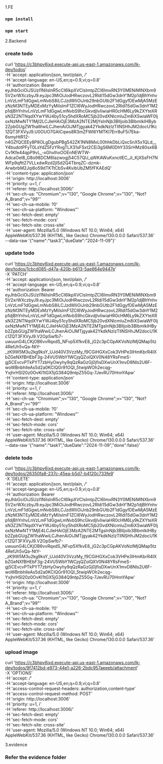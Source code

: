 
1.FE
### `npm install`
### `npm start`

2.Backend
### create todo
curl 'https://c3bhpv6ixd.execute-api.us-east-1.amazonaws.com/lk-dev/todos' \
  -H 'accept: application/json, text/plain, */*' \
  -H 'accept-language: en-US,en;q=0.9,vi;q=0.8' \
  -H 'authorization: Bearer eyJhbGciOiJSUzI1NiIsInR5cCI6IkpXVCIsImtpZCI6ImxRN3Y0MENiMlNXbm95V2xrWXczbyJ9.eyJpc3MiOiJodHRwczovL2Rldi15dGw3dnY1M2p1djBhYnhvLnVzLmF1dGgwLmNvbS8iLCJzdWIiOiJnb29nbGUtb2F1dGgyfDEwMjA5MzEzNzM3NTEyMDExMzYyMiIsImF1ZCI6WyJodHRwczovL2Rldi15dGw3dnY1M2p1djBhYnhvLnVzLmF1dGgwLmNvbS9hcGkvdjIvIiwiaHR0cHM6Ly9kZXYteXRsN3Z2NTNqdXYwYWJ4by51cy5hdXRoMC5jb20vdXNlcmluZm8iXSwiaWF0IjoxNzMwNTY1MjI2LCJleHAiOjE3MzA2NTE2MjYsInNjb3BlIjoib3BlbmlkIHByb2ZpbGUgZW1haWwiLCJhenAiOiJMTjgyak42YkdkNzIzTllNSHhJM2docU1Kc1ZQT3FXVyJ9.U0OUO7GAICqws8R3mZFWI6YMTKl7Err8uF5i7Eka-6smyHtR12-n4GZfQCEEy8P8OLgDgubPBg542ZK1NN8MxL00hhkDbLiQxcSnX5x1QLd__Y4budotPFyT0LsYdZ5FzYRvgTLX31sFSxt2CEi3gS6M0DhY33SrHMz80sx6BCv1Kfe44qpP9vL_-xGhxIhxOOEnNEWTW-AdcaOeI8_G8o98DCM6Iazwogj54C57QU_qWKAWuKxnctlEC_Ji_KjXSsFH7NWFp9qftt27VLLxdwRzd2jlSd2Q4TbrqZC-dzmk-ArwbrbM2Jqi6o59dTKTtCbSv4KvibUbZM5fFKAEdQ' \
  -H 'content-type: application/json' \
  -H 'origin: http://localhost:3006' \
  -H 'priority: u=1, i' \
  -H 'referer: http://localhost:3006/' \
  -H 'sec-ch-ua: "Chromium";v="130", "Google Chrome";v="130", "Not?A_Brand";v="99"' \
  -H 'sec-ch-ua-mobile: ?0' \
  -H 'sec-ch-ua-platform: "Windows"' \
  -H 'sec-fetch-dest: empty' \
  -H 'sec-fetch-mode: cors' \
  -H 'sec-fetch-site: cross-site' \
  -H 'user-agent: Mozilla/5.0 (Windows NT 10.0; Win64; x64) AppleWebKit/537.36 (KHTML, like Gecko) Chrome/130.0.0.0 Safari/537.36' \
  --data-raw '{"name":"task3","dueDate":"2024-11-09"}'

  ### update todo
  curl 'https://c3bhpv6ixd.execute-api.us-east-1.amazonaws.com/lk-dev/todos/1cbcd085-d47a-420b-b613-5ae664e9447e' \
  -X 'PATCH' \
  -H 'accept: application/json, text/plain, */*' \
  -H 'accept-language: en-US,en;q=0.9,vi;q=0.8' \
  -H 'authorization: Bearer eyJhbGciOiJSUzI1NiIsInR5cCI6IkpXVCIsImtpZCI6ImxRN3Y0MENiMlNXbm95V2xrWXczbyJ9.eyJpc3MiOiJodHRwczovL2Rldi15dGw3dnY1M2p1djBhYnhvLnVzLmF1dGgwLmNvbS8iLCJzdWIiOiJnb29nbGUtb2F1dGgyfDEwMjA5MzEzNzM3NTEyMDExMzYyMiIsImF1ZCI6WyJodHRwczovL2Rldi15dGw3dnY1M2p1djBhYnhvLnVzLmF1dGgwLmNvbS9hcGkvdjIvIiwiaHR0cHM6Ly9kZXYteXRsN3Z2NTNqdXYwYWJ4by51cy5hdXRoMC5jb20vdXNlcmluZm8iXSwiaWF0IjoxNzMwNTY1MjE4LCJleHAiOjE3MzA2NTE2MTgsInNjb3BlIjoib3BlbmlkIHByb2ZpbGUgZW1haWwiLCJhenAiOiJMTjgyak42YkdkNzIzTllNSHhJM2docU1Kc1ZQT3FXVyJ9.V2OpSwfb7-uwuunG4LCKjOB6vvRqxdS_NFvp5XfkvE8_jG2c3pCGpAKVoNzIMjQMap5tz4RefJh5vQa-NtY-_zK9W5M3u2kg9ksY_UJd40V3VzzMy_f9CGiHGXxCok3VHPe3IHmKbrR4IXbZGeNXfBHEbF3g-24VU5WbY1WCjqQZolQXV0N48YRsFmeS-gj5CEvcvPTkPYT7zbHyOwyhy9qQzRaGzGj0jfisDXwUnX1mvD8Nls2U6F-woWBnbhlleAs5d2a0KClQGr91OQI_5twipWOh2ecqg-YxjhrHSl20z0OvKI1tGX5jG384Q9ntpZ55Gq-7JevRU70HnnYApw' \
  -H 'content-type: application/json' \
  -H 'origin: http://localhost:3006' \
  -H 'priority: u=1, i' \
  -H 'referer: http://localhost:3006/' \
  -H 'sec-ch-ua: "Chromium";v="130", "Google Chrome";v="130", "Not?A_Brand";v="99"' \
  -H 'sec-ch-ua-mobile: ?0' \
  -H 'sec-ch-ua-platform: "Windows"' \
  -H 'sec-fetch-dest: empty' \
  -H 'sec-fetch-mode: cors' \
  -H 'sec-fetch-site: cross-site' \
  -H 'user-agent: Mozilla/5.0 (Windows NT 10.0; Win64; x64) AppleWebKit/537.36 (KHTML, like Gecko) Chrome/130.0.0.0 Safari/537.36' \
  --data-raw '{"name":"task1","dueDate":"2024-11-09","done":false}'

  ### delete todo
  curl 'https://c3bhpv6ixd.execute-api.us-east-1.amazonaws.com/lk-dev/todos/26350fa8-237c-45ea-b5d7-b4120c733fe9' \
  -X 'DELETE' \
  -H 'accept: application/json, text/plain, */*' \
  -H 'accept-language: en-US,en;q=0.9,vi;q=0.8' \
  -H 'authorization: Bearer eyJhbGciOiJSUzI1NiIsInR5cCI6IkpXVCIsImtpZCI6ImxRN3Y0MENiMlNXbm95V2xrWXczbyJ9.eyJpc3MiOiJodHRwczovL2Rldi15dGw3dnY1M2p1djBhYnhvLnVzLmF1dGgwLmNvbS8iLCJzdWIiOiJnb29nbGUtb2F1dGgyfDEwMjA5MzEzNzM3NTEyMDExMzYyMiIsImF1ZCI6WyJodHRwczovL2Rldi15dGw3dnY1M2p1djBhYnhvLnVzLmF1dGgwLmNvbS9hcGkvdjIvIiwiaHR0cHM6Ly9kZXYteXRsN3Z2NTNqdXYwYWJ4by51cy5hdXRoMC5jb20vdXNlcmluZm8iXSwiaWF0IjoxNzMwNTY1MjE4LCJleHAiOjE3MzA2NTE2MTgsInNjb3BlIjoib3BlbmlkIHByb2ZpbGUgZW1haWwiLCJhenAiOiJMTjgyak42YkdkNzIzTllNSHhJM2docU1Kc1ZQT3FXVyJ9.V2OpSwfb7-uwuunG4LCKjOB6vvRqxdS_NFvp5XfkvE8_jG2c3pCGpAKVoNzIMjQMap5tz4RefJh5vQa-NtY-_zK9W5M3u2kg9ksY_UJd40V3VzzMy_f9CGiHGXxCok3VHPe3IHmKbrR4IXbZGeNXfBHEbF3g-24VU5WbY1WCjqQZolQXV0N48YRsFmeS-gj5CEvcvPTkPYT7zbHyOwyhy9qQzRaGzGj0jfisDXwUnX1mvD8Nls2U6F-woWBnbhlleAs5d2a0KClQGr91OQI_5twipWOh2ecqg-YxjhrHSl20z0OvKI1tGX5jG384Q9ntpZ55Gq-7JevRU70HnnYApw' \
  -H 'origin: http://localhost:3006' \
  -H 'priority: u=1, i' \
  -H 'referer: http://localhost:3006/' \
  -H 'sec-ch-ua: "Chromium";v="130", "Google Chrome";v="130", "Not?A_Brand";v="99"' \
  -H 'sec-ch-ua-mobile: ?0' \
  -H 'sec-ch-ua-platform: "Windows"' \
  -H 'sec-fetch-dest: empty' \
  -H 'sec-fetch-mode: cors' \
  -H 'sec-fetch-site: cross-site' \
  -H 'user-agent: Mozilla/5.0 (Windows NT 10.0; Win64; x64) AppleWebKit/537.36 (KHTML, like Gecko) Chrome/130.0.0.0 Safari/537.36'

  ### upload image
  curl 'https://c3bhpv6ixd.execute-api.us-east-1.amazonaws.com/lk-dev/todos/9f7412bd-e973-44e1-a226-2bdc957aeeeb/attachment' \
  -X 'OPTIONS' \
  -H 'accept: */*' \
  -H 'accept-language: en-US,en;q=0.9,vi;q=0.8' \
  -H 'access-control-request-headers: authorization,content-type' \
  -H 'access-control-request-method: POST' \
  -H 'origin: http://localhost:3006' \
  -H 'priority: u=1, i' \
  -H 'referer: http://localhost:3006/' \
  -H 'sec-fetch-dest: empty' \
  -H 'sec-fetch-mode: cors' \
  -H 'sec-fetch-site: cross-site' \
  -H 'user-agent: Mozilla/5.0 (Windows NT 10.0; Win64; x64) AppleWebKit/537.36 (KHTML, like Gecko) Chrome/130.0.0.0 Safari/537.36'

3.evidence
### Refer the evidence folder
